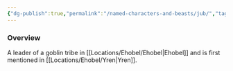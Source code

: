```yaml
---
{"dg-publish":true,"permalink":"/named-characters-and-beasts/jub/","tags":["NPC"],"noteIcon":""}
---
```



### Overview
A leader of a goblin tribe in [[Locations/Ehobel/Ehobel\|Ehobel]] and is first mentioned in [[Locations/Ehobel/Yren\|Yren]].
